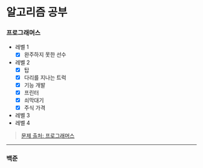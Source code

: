 # 알고리즘 공부

### 프로그래머스 
- 레벨 1
    - [x] 완주하지 못한 선수
- 레벨 2
    - [x] 탑
    - [x] 다리를 지나는 트럭
    - [x] 기능 개발
    - [x] 프린터
    - [x] 쇠막대기
    - [x] 주식 가격
- 레벨 3
- 레벨 4

> [문제 출처: 프로그래머스](https://programmers.co.kr/learn/challenges)
---
### 백준
